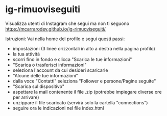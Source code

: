 # ig-rimuoviseguiti
Visualizza utenti di Instagram che segui ma non ti seguono
https://mcarrarodev.github.io/ig-rimuoviseguiti/

Istruzioni:
Vai nella home del profilo e segui questi passi:
  * impostazioni (3 linee orizzontali in alto a destra nella pagina profilo)
  * la tua attività
  * scorri fino in fondo e clicca "Scarica le tue informazioni"
  * "Scarica o trasferisci informazioni"
  * seleziona l'account da cui desideri scaricarle
  * "Alcune delle tue informazioni"
  * dalla voce "Contatti" seleziona "Follower e persone/Pagine seguite"
  * "Scarica sul dispositivo"
  * aspettare la mail contenente il file .zip (potrebbe impiegare diverse ore per arrivare)
  * unzippare il file scaricato (servirà solo la cartella "connections")
  * seguire ora le indicazioni nel file index.html
